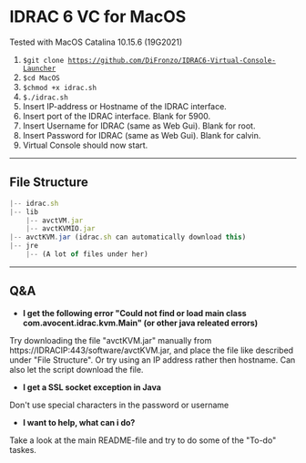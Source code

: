 
# IDRAC 6 VC for MacOS
Tested with MacOS Catalina 10.15.6 (19G2021)
1. <code>$git clone https://github.com/DiFronzo/IDRAC6-Virtual-Console-Launcher</code>
2. <code>$cd MacOS</code>
3. <code>$chmod +x idrac.sh</code>
3. <code>$./idrac.sh</code>
6. Insert IP-address or Hostname of the IDRAC interface.
6. Insert port of the IDRAC interface. Blank for 5900.
7. Insert Username for IDRAC (same as Web Gui). Blank for root.
8. Insert Password for IDRAC (same as Web Gui). Blank for calvin.
9. Virtual Console should now start.
---
## File Structure

```javascript
|-- idrac.sh
|-- lib
    |-- avctVM.jar
    |-- avctKVMIO.jar
|-- avctKVM.jar (idrac.sh can automatically download this)
|-- jre
    |-- (A lot of files under her)
```

---
## Q&A

* **I get the following error "Could not find or load main class com.avocent.idrac.kvm.Main" (or other java releated errors)**

Try downloading the file "avctKVM.jar" manually from https://IDRACIP:443/software/avctKVM.jar, and place the file like described under "File Structure". Or try using an IP address rather then hostname. Can also let the script download the file.

* **I get a SSL socket exception in Java**

Don't use special characters in the password or username

* **I want to help, what can i do?**

Take a look at the main README-file and try to do some of the "To-do" taskes.
